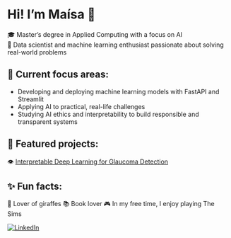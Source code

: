 # Hi! I’m Maísa 👋

🎓 Master’s degree in Applied Computing with a focus on AI  
🧠 Data scientist and machine learning enthusiast passionate about solving real-world problems  

## 🚀 Current focus areas:
- Developing and deploying machine learning models with FastAPI and Streamlit  
- Applying AI to practical, real-life challenges
- Studying AI ethics and interpretability to build responsible and transparent systems    

## 🧠 Featured projects:
👁️ [Interpretable Deep Learning for Glaucoma Detection](https://github.com/maisafgomes/interpretability-convolutional-neural-networks)  

## ✨ Fun facts:
🦒 Lover of giraffes
📚 Book lover 
🎮 In my free time, I enjoy playing The Sims  

[![LinkedIn](https://img.shields.io/badge/-LinkedIn-blue?style=flat-square&logo=linkedin)](https://www.linkedin.com/in/maisafernandesgomes/)
